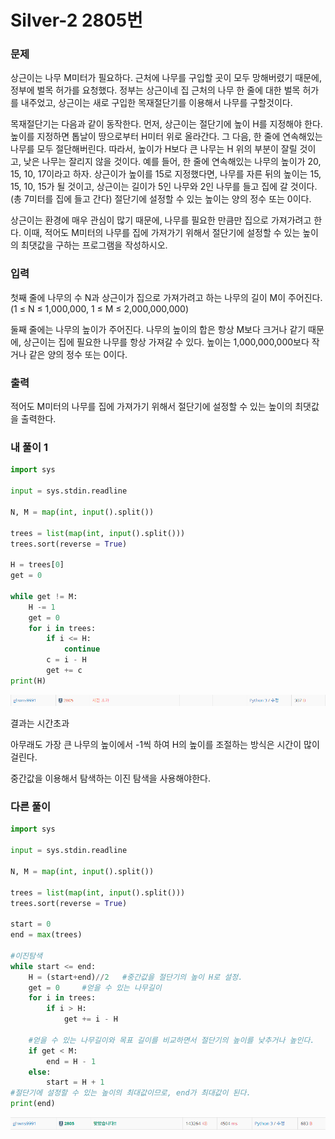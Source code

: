 # Silver-2 2805번

### 문제
<p>상근이는 나무 M미터가 필요하다. 근처에 나무를 구입할 곳이 모두 망해버렸기 때문에, 정부에 벌목 허가를 요청했다. 정부는 상근이네 집 근처의 나무 한 줄에 대한 벌목 허가를 내주었고, 상근이는 새로 구입한 목재절단기를 이용해서 나무를 구할것이다.

목재절단기는 다음과 같이 동작한다. 먼저, 상근이는 절단기에 높이 H를 지정해야 한다. 높이를 지정하면 톱날이 땅으로부터 H미터 위로 올라간다. 그 다음, 한 줄에 연속해있는 나무를 모두 절단해버린다. 따라서, 높이가 H보다 큰 나무는 H 위의 부분이 잘릴 것이고, 낮은 나무는 잘리지 않을 것이다. 예를 들어, 한 줄에 연속해있는 나무의 높이가 20, 15, 10, 17이라고 하자. 상근이가 높이를 15로 지정했다면, 나무를 자른 뒤의 높이는 15, 15, 10, 15가 될 것이고, 상근이는 길이가 5인 나무와 2인 나무를 들고 집에 갈 것이다. (총 7미터를 집에 들고 간다) 절단기에 설정할 수 있는 높이는 양의 정수 또는 0이다.

상근이는 환경에 매우 관심이 많기 때문에, 나무를 필요한 만큼만 집으로 가져가려고 한다. 이때, 적어도 M미터의 나무를 집에 가져가기 위해서 절단기에 설정할 수 있는 높이의 최댓값을 구하는 프로그램을 작성하시오.</p>

### 입력
<p>첫째 줄에 나무의 수 N과 상근이가 집으로 가져가려고 하는 나무의 길이 M이 주어진다. (1 ≤ N ≤ 1,000,000, 1 ≤ M ≤ 2,000,000,000)

둘째 줄에는 나무의 높이가 주어진다. 나무의 높이의 합은 항상 M보다 크거나 같기 때문에, 상근이는 집에 필요한 나무를 항상 가져갈 수 있다. 높이는 1,000,000,000보다 작거나 같은 양의 정수 또는 0이다.</p>

### 출력
<p>적어도 M미터의 나무를 집에 가져가기 위해서 절단기에 설정할 수 있는 높이의 최댓값을 출력한다.</p>

### 내 풀이 1
```python
import sys

input = sys.stdin.readline

N, M = map(int, input().split())

trees = list(map(int, input().split()))
trees.sort(reverse = True)

H = trees[0]
get = 0

while get != M:
    H -= 1
    get = 0
    for i in trees:
        if i <= H:
            continue
        c = i - H
        get += c
print(H)
```

![alt text](image.png)

결과는 시간초과

아무래도 가장 큰 나무의 높이에서 -1씩 하여 H의 높이를 조절하는 방식은 시간이 많이 걸린다.

중간값을 이용해서 탐색하는 이진 탐색을 사용해야한다.

### 다른 풀이
```python
import sys

input = sys.stdin.readline

N, M = map(int, input().split())

trees = list(map(int, input().split()))
trees.sort(reverse = True)

start = 0
end = max(trees)

#이진탐색
while start <= end:
    H = (start+end)//2   #중간값을 절단기의 높이 H로 설정.
    get = 0     #얻을 수 있는 나무길이
    for i in trees:
        if i > H:
            get += i - H
    
    #얻을 수 있는 나무길이와 목표 길이를 비교하면서 절단기의 높이를 낮추거나 높인다.
    if get < M:
        end = H - 1
    else:
        start = H + 1
#절단기에 설정할 수 있는 높이의 최대값이므로, end가 최대값이 된다.
print(end)
```

![alt text](image-1.png)